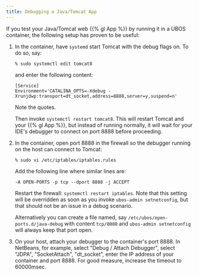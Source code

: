 ```yaml
---
title: Debugging a Java/Tomcat App
---
```


If you test your Java/Tomcat web {{% gl App %}} by running it in a UBOS container, the
following setup has proven to be useful:

1. In the container, have ``systemd`` start Tomcat with the debug flags on. To do
   so, say:

   ```
   % sudo systemctl edit tomcat8
   ```

   and enter the following content:

   ```
   [Service]
   Environment='CATALINA_OPTS=-Xdebug -Xrunjdwp:transport=dt_socket,address=8888,server=y,suspend=n'
   ```

   Note the quotes.

   Then invoke ``systemctl restart tomcat8``. This will restart Tomcat and your {{% gl App %}},
   but instead of running normally, it will wait for your IDE's debugger to connect on
   port 8888 before proceeding.

2. In the container, open port 8888 in the firewall so the debugger running on the
   host can connect to Tomcat:

   ```
   % sudo vi /etc/iptables/iptables.rules
   ```

   Add the following line where similar lines are:

   ```
   -A OPEN-PORTS -p tcp --dport 8888 -j ACCEPT
   ```

   Restart the firewall: ``systemctl restart iptables``. Note that this setting
   will be overridden as soon as you invoke ``ubos-admin setnetconfig``, but that
   should not be an issue in a debug scenario.

   Alternatively you can create a file named, say ``/etc/ubos/open-ports.d/java-debug``
   with content ``tcp/8080`` and ``ubos-admin setnetconfig`` will always keep
   that port open.

3. On your host, attach your debugger to the container's port 8888. In NetBeans,
   for example, select "Debug / Attach Debugger", select "JDPA", "SocketAttach",
   "dt_socket", enter the IP address of your container and port 8888. For
   good measure, increase the timeout to 60000msec.
